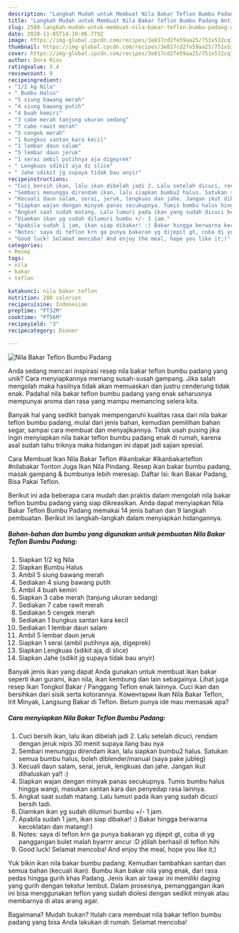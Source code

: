 ```yaml
---
description: "Langkah Mudah untuk Membuat Nila Bakar Teflon Bumbu Padang Anti Gagal"
title: "Langkah Mudah untuk Membuat Nila Bakar Teflon Bumbu Padang Anti Gagal"
slug: 2580-langkah-mudah-untuk-membuat-nila-bakar-teflon-bumbu-padang-anti-gagal
date: 2020-11-05T14:10:06.779Z
image: https://img-global.cpcdn.com/recipes/3e817cd2fe59aa25/751x532cq70/nila-bakar-teflon-bumbu-padang-foto-resep-utama.jpg
thumbnail: https://img-global.cpcdn.com/recipes/3e817cd2fe59aa25/751x532cq70/nila-bakar-teflon-bumbu-padang-foto-resep-utama.jpg
cover: https://img-global.cpcdn.com/recipes/3e817cd2fe59aa25/751x532cq70/nila-bakar-teflon-bumbu-padang-foto-resep-utama.jpg
author: Dora Rios
ratingvalue: 3.4
reviewcount: 9
recipeingredient:
- "1/2 kg Nila"
- " Bumbu Halus"
- "5 siung bawang merah"
- "4 siung bawang putih"
- "4 buah kemiri"
- "3 cabe merah tanjung ukuran sedang"
- "7 cabe rawit merah"
- "5 cengek merah"
- "1 bungkus santan kara kecil"
- "1 lembar daun salam"
- "5 lembar daun jeruk"
- "1 serai ambil putihnya aja digeprek"
- " Lengkuas sdikit aja di slice"
- " Jahe sdikit jg supaya tidak bau anyir"
recipeinstructions:
- "Cuci bersih ikan, lalu ikan dibelah jadi 2. Lalu setelah dicuci, rendam dengan jeruk nipis 30 menit supaya ilang bau nya"
- "Sembari menunggu direndam ikan, lalu siapkan bumbu2 halus. Satukan semua bumbu halus, boleh diblender/manual (saya pake jubleg)"
- "Kecuali daun salam, serai, jeruk, lengkuas dan jahe. Jangan ikut dihaluskan ya!! :)"
- "Siapkan wajan dengan minyak panas secukupnya. Tumis bumbu halus hingga wangi, masukan santan kara dan penyedap rasa lainnya."
- "Angkat saat sudah matang. Lalu lumuri pada ikan yang sudah dicuci bersih tadi."
- "Diamkan ikan yg sudah dilumuri bumbu +/- 1 jam."
- "Apabila sudah 1 jam, ikan siap dibakar! :) Bakar hingga berwarna kecoklatan dan matang!:)"
- "Notes: saya di teflon krn ga punya bakaran yg dijepit gt, coba di yg panggangan bulet malah byarrrr ancur :D jdilah berhasil di teflon hihi"
- "Good luck! Selamat mencoba! And enjoy the meal, hope you like it;)"
categories:
- Resep
tags:
- nila
- bakar
- teflon

katakunci: nila bakar teflon 
nutrition: 288 calories
recipecuisine: Indonesian
preptime: "PT32M"
cooktime: "PT56M"
recipeyield: "3"
recipecategory: Dinner

---
```



![Nila Bakar Teflon Bumbu Padang](https://img-global.cpcdn.com/recipes/3e817cd2fe59aa25/751x532cq70/nila-bakar-teflon-bumbu-padang-foto-resep-utama.jpg)

Anda sedang mencari inspirasi resep nila bakar teflon bumbu padang yang unik? Cara menyiapkannya memang susah-susah gampang. Jika salah mengolah maka hasilnya tidak akan memuaskan dan justru cenderung tidak enak. Padahal nila bakar teflon bumbu padang yang enak seharusnya mempunyai aroma dan rasa yang mampu memancing selera kita.

Banyak hal yang sedikit banyak mempengaruhi kualitas rasa dari nila bakar teflon bumbu padang, mulai dari jenis bahan, kemudian pemilihan bahan segar, sampai cara membuat dan menyajikannya. Tidak usah pusing jika ingin menyiapkan nila bakar teflon bumbu padang enak di rumah, karena asal sudah tahu triknya maka hidangan ini dapat jadi sajian spesial.

Cara Membuat Ikan Nila Bakar Teflon #ikanbakar #ikanbakarteflon #nilabakar Tonton Juga Ikan Nila Pindang. Resep ikan bakar bumbu padang, masak gampang &amp; bumbunya lebih meresap. Daftar Isi: Ikan Bakar Padang, Bisa Pakai Teflon.


Berikut ini ada beberapa cara mudah dan praktis dalam mengolah nila bakar teflon bumbu padang yang siap dikreasikan. Anda dapat menyiapkan Nila Bakar Teflon Bumbu Padang memakai 14 jenis bahan dan 9 langkah pembuatan. Berikut ini langkah-langkah dalam menyiapkan hidangannya.

<!--inarticleads1-->

##### Bahan-bahan dan bumbu yang digunakan untuk pembuatan Nila Bakar Teflon Bumbu Padang:

1. Siapkan 1/2 kg Nila
1. Siapkan  Bumbu Halus
1. Ambil 5 siung bawang merah
1. Sediakan 4 siung bawang putih
1. Ambil 4 buah kemiri
1. Siapkan 3 cabe merah (tanjung ukuran sedang)
1. Sediakan 7 cabe rawit merah
1. Sediakan 5 cengek merah
1. Sediakan 1 bungkus santan kara kecil
1. Sediakan 1 lembar daun salam
1. Ambil 5 lembar daun jeruk
1. Siapkan 1 serai (ambil putihnya aja, digeprek)
1. Siapkan  Lengkuas (sdikit aja, di slice)
1. Siapkan  Jahe (sdikit jg supaya tidak bau anyir)


Banyak jenis ikan yang dapat Anda gunakan untuk membuat ikan bakar seperti ikan gurami, ikan nila, ikan kembung dan lain sebagainya. Lihat juga resep Ikan Tongkol Bakar / Panggang Teflon enak lainnya. Cuci ikan dan bersihkan dari sisik serta kotorannya. Коментарии Ikan Nila Bakar Teflon, Irit Minyak, Langsung Bakar di Teflon. Belum punya ide mau memasak apa? 

<!--inarticleads2-->

##### Cara menyiapkan Nila Bakar Teflon Bumbu Padang:

1. Cuci bersih ikan, lalu ikan dibelah jadi 2. Lalu setelah dicuci, rendam dengan jeruk nipis 30 menit supaya ilang bau nya
1. Sembari menunggu direndam ikan, lalu siapkan bumbu2 halus. Satukan semua bumbu halus, boleh diblender/manual (saya pake jubleg)
1. Kecuali daun salam, serai, jeruk, lengkuas dan jahe. Jangan ikut dihaluskan ya!! :)
1. Siapkan wajan dengan minyak panas secukupnya. Tumis bumbu halus hingga wangi, masukan santan kara dan penyedap rasa lainnya.
1. Angkat saat sudah matang. Lalu lumuri pada ikan yang sudah dicuci bersih tadi.
1. Diamkan ikan yg sudah dilumuri bumbu +/- 1 jam.
1. Apabila sudah 1 jam, ikan siap dibakar! :) Bakar hingga berwarna kecoklatan dan matang!:)
1. Notes: saya di teflon krn ga punya bakaran yg dijepit gt, coba di yg panggangan bulet malah byarrrr ancur :D jdilah berhasil di teflon hihi
1. Good luck! Selamat mencoba! And enjoy the meal, hope you like it;)


Yuk bikin ikan nila bakar bumbu padang. Kemudian tambahkan santan dan semua bahan (kecuali ikan). Bumbu ikan bakar nila yang enak, dari rasa pedas hingga gurih khas Padang. Jenis ikan air tawar ini memiliki daging yang gurih dengan tekstur lembut. Dalam prosesnya, pemanggangan ikan ini bisa menggunakan teflon yang sudah diolesi dengan sedikit minyak atau membarnya di atas arang agar. 

Bagaimana? Mudah bukan? Itulah cara membuat nila bakar teflon bumbu padang yang bisa Anda lakukan di rumah. Selamat mencoba!
